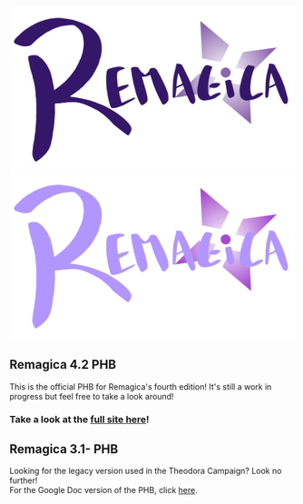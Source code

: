 ![Remagica Logo](assets/logo_dark.svg#gh-light-mode-only)![Remagica Logo](assets/logo_light.svg#gh-dark-mode-only)  
## Remagica 4.2 PHB
This is the official PHB for Remagica's fourth edition! It's still a work in progress but feel free to take a look around!
### Take a look at the [full site here](https://remagica.netlify.app)!
## Remagica 3.1- PHB
Looking for the legacy version used in the Theodora Campaign? Look no further!  
For the Google Doc version of the PHB, click [here](https://docs.google.com/document/d/1cc5nM2K04N1pf9uYKd9D7Tu8Vanmruu5nAcbfZyWCDY/edit?usp=sharing).  
